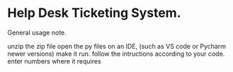 # Help Desk Ticketing System.

General usage note.

unzip the zip file
open the py files on an IDE, (such as VS code or Pycharm newer versions)
make it run.
follow the intructions according to your code.
enter numbers where it requires




